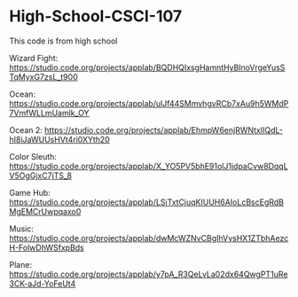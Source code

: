 # High-School-CSCI-107
This code is from high school

Wizard Fight: https://studio.code.org/projects/applab/BQDHQIxsgHamntHyBlnoVrgeYusSTqMyxG7zsL_t900

Ocean: https://studio.code.org/projects/applab/ulJf44SMmvhgvRCb7xAu9h5WMdP7VmfWLLmUamlk_OY

Ocean 2: https://studio.code.org/projects/applab/EhmpW6enjRWNtxIIQdL-hI8iJaWUUsHVt4ri0XYth20

Color Sleuth: https://studio.code.org/projects/applab/X_YO5PV5bhE91olJ1jdpaCvw8DqqLV5OgGjxC7jTS_8

Game Hub: https://studio.code.org/projects/applab/LSiTxtCjuqKIUUH6AIoLcBscEgRdBMgEMCrUwpqaxo0

Music: https://studio.code.org/projects/applab/dwMcWZNvCBgIhVysHX1ZTbhAezcH-FolwDhWSfxpBds

Plane: https://studio.code.org/projects/applab/y7pA_R3QeLvLa02dx64QwgPT1uRe3CK-aJd-YoFeUt4
